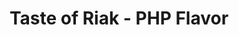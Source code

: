---
title: Taste of Riak - PHP Flavor
project: riak
version: 1.3.0+
document: guide
toc: true
audience: beginner
keywords: [developers, client, php]
---
